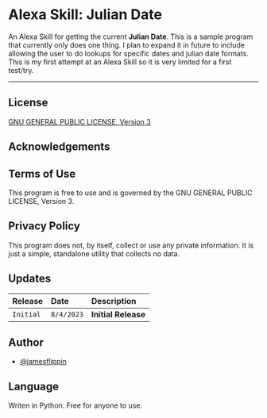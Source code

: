 # Alexa Skill: Julian Date
An Alexa Skill for getting the current **Julian Date**. This is a sample program that currently only does one thing. I plan to expand it in future to include allowing the user to do lookups for specific dates and julian date formats. This is my first attempt at an Alexa Skill so it is very limited for a first test/try.

<hr>

## License 
[GNU GENERAL PUBLIC LICENSE, Version 3](LICENSE)
## Acknowledgements

## Terms of Use
This program is free to use and is governed by the GNU GENERAL PUBLIC LICENSE, Version 3.

## Privacy Policy

This program does not, by itself, collect or use any private information. It is just a simple, standalone utility that collects no data.

## Updates

| Release | Date     | Description                |
| :-------- | :------- | :------------------------- |
| `Initial` | `8/4/2023` | **Initial Release** |

## Author

- [@jamesflippin](https://www.github.com/jamesflippin)

## Language

Writen in Python. Free for anyone to use.
